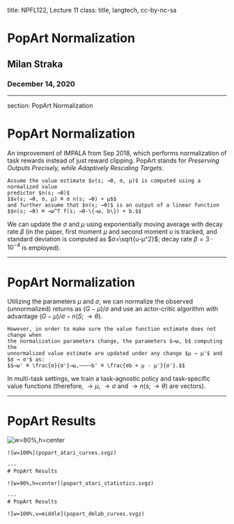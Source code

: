 title: NPFL122, Lecture 11
class: title, langtech, cc-by-nc-sa
# PopArt Normalization

## Milan Straka

### December 14, 2020

---
section: PopArt Normalization
# PopArt Normalization

An improvement of IMPALA from Sep 2018, which performs normalization of task
rewards instead of just reward clipping. PopArt stands for _Preserving Outputs
Precisely, while Adaptively Rescaling Targets_.

~~~
Assume the value estimate $v(s; →θ, σ, μ)$ is computed using a normalized value
predictor $n(s; →θ)$
$$v(s; →θ, σ, μ) ≝ σ n(s; →θ) + μ$$
and further assume that $n(s; →θ)$ is an output of a linear function
$$n(s; →θ) ≝ →ω^T f(s; →θ-\{→ω, b\}) + b.$$

~~~
We can update the $σ$ and $μ$ using exponentially moving average with decay rate
$β$ (in the paper, first moment $μ$ and second moment $υ$ is tracked, and
standard deviation is computed as $σ=\sqrt{υ-μ^2}$; decay rate $β=3 ⋅ 10^{-4}$ is employed).

---
# PopArt Normalization

Utilizing the parameters $μ$ and $σ$, we can normalize the observed (unnormalized) returns as
$(G - μ) / σ$ and use an actor-critic algorithm with advantage $(G - μ)/σ - n(S; →θ)$.

~~~
However, in order to make sure the value function estimate does not change when
the normalization parameters change, the parameters $→ω, b$ computing the
unnormalized value estimate are updated under any change $μ → μ'$ and $σ → σ'$ as:
$$→ω' ≝ \frac{σ}{σ'}→ω,~~~~b' ≝ \frac{σb + μ - μ'}{σ'}.$$

~~~
In multi-task settings, we train a task-agnostic policy and task-specific value
functions (therefore, $→μ$, $→σ$ and $→n(s; →θ)$ are vectors).

---
# PopArt Results

![w=80%,h=center](popart_results.svgz)

~~~
![w=100%](popart_atari_curves.svgz)

---
# PopArt Results

![w=90%,h=center](popart_atari_statistics.svgz)

---
# PopArt Results

![w=100%,v=middle](popart_dmlab_curves.svgz)
